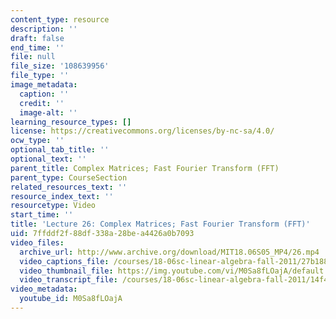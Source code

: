 ```yaml
---
content_type: resource
description: ''
draft: false
end_time: ''
file: null
file_size: '108639956'
file_type: ''
image_metadata:
  caption: ''
  credit: ''
  image-alt: ''
learning_resource_types: []
license: https://creativecommons.org/licenses/by-nc-sa/4.0/
ocw_type: ''
optional_tab_title: ''
optional_text: ''
parent_title: Complex Matrices; Fast Fourier Transform (FFT)
parent_type: CourseSection
related_resources_text: ''
resource_index_text: ''
resourcetype: Video
start_time: ''
title: 'Lecture 26: Complex Matrices; Fast Fourier Transform (FFT)'
uid: 7ffddf2f-88df-338a-28be-a4426a0b7093
video_files:
  archive_url: http://www.archive.org/download/MIT18.06S05_MP4/26.mp4
  video_captions_file: /courses/18-06sc-linear-algebra-fall-2011/27b1883d41a851a3b1f62c0e71992434_M0Sa8fLOajA.vtt
  video_thumbnail_file: https://img.youtube.com/vi/M0Sa8fLOajA/default.jpg
  video_transcript_file: /courses/18-06sc-linear-algebra-fall-2011/14f40d4e826079013fc3e260ec0103f0_M0Sa8fLOajA.pdf
video_metadata:
  youtube_id: M0Sa8fLOajA
---
```

